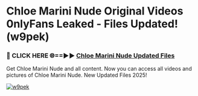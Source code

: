 # Chloe Marini Nude Original Videos 0nlyFans Leaked - Files Updated! (w9pek)

<h3>🔴 CLICK HERE 🌐==►► <a href="https://tinyurl.com/yrmya6cz" rel="nofollow">Chloe Marini Nude Updated Files</a></h3>

Get Chloe Marini Nude and all content. Now you can access all videos and pictures of Chloe Marini Nude. New Updated Files 2025!

[![w9pek](https://i.imgur.com/FMdXYCs.gif)](https://tinyurl.com/yrmya6cz)
